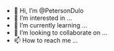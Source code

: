 - 👋 Hi, I’m @PetersonDulo
- 👀 I’m interested in ...
- 🌱 I’m currently learning ...
- 💞️ I’m looking to collaborate on ...
- 📫 How to reach me ...

<!---
PetersonDulo/PetersonDulo is a ✨ special ✨ repository because its `README.md` (this file) appears on your GitHub profile.
You can click the Preview link to take a look at your changes.
--->
